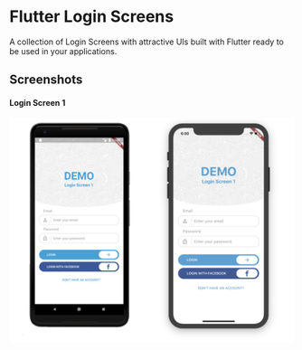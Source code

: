 # Flutter Login Screens

A collection of Login Screens with attractive UIs built with Flutter ready to be used in your applications.

## Screenshots

#### Login Screen 1

![Screenshot on Android and iOS](./screenshots/login_screen_1.png)

